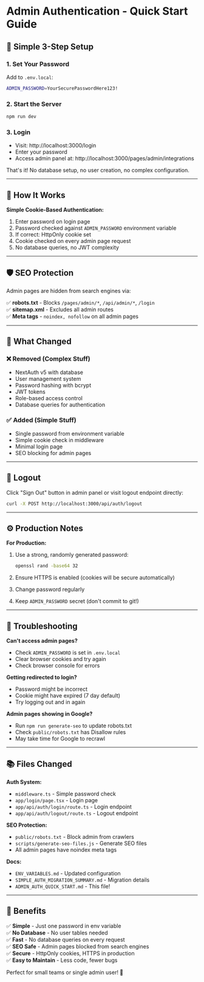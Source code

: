 # Admin Authentication - Quick Start Guide

## 🚀 Simple 3-Step Setup

### 1. Set Your Password
Add to `.env.local`:
```bash
ADMIN_PASSWORD=YourSecurePasswordHere123!
```

### 2. Start the Server
```bash
npm run dev
```

### 3. Login
- Visit: http://localhost:3000/login
- Enter your password
- Access admin panel at: http://localhost:3000/pages/admin/integrations

That's it! No database setup, no user creation, no complex configuration.

---

## 🔐 How It Works

**Simple Cookie-Based Authentication:**
1. Enter password on login page
2. Password checked against `ADMIN_PASSWORD` environment variable
3. If correct: HttpOnly cookie set
4. Cookie checked on every admin page request
5. No database queries, no JWT complexity

---

## 🛡️ SEO Protection

Admin pages are hidden from search engines via:

✅ **robots.txt** - Blocks `/pages/admin/*`, `/api/admin/*`, `/login`  
✅ **sitemap.xml** - Excludes all admin routes  
✅ **Meta tags** - `noindex, nofollow` on all admin pages

---

## 📝 What Changed

### ❌ Removed (Complex Stuff)
- NextAuth v5 with database
- User management system
- Password hashing with bcrypt
- JWT tokens
- Role-based access control
- Database queries for authentication

### ✅ Added (Simple Stuff)
- Single password from environment variable
- Simple cookie check in middleware
- Minimal login page
- SEO blocking for admin pages

---

## 🔄 Logout

Click "Sign Out" button in admin panel or visit logout endpoint directly:
```bash
curl -X POST http://localhost:3000/api/auth/logout
```

---

## ⚙️ Production Notes

**For Production:**
1. Use a strong, randomly generated password:
   ```bash
   openssl rand -base64 32
   ```

2. Ensure HTTPS is enabled (cookies will be secure automatically)

3. Change password regularly

4. Keep `ADMIN_PASSWORD` secret (don't commit to git!)

---

## 🐛 Troubleshooting

**Can't access admin pages?**
- Check `ADMIN_PASSWORD` is set in `.env.local`
- Clear browser cookies and try again
- Check browser console for errors

**Getting redirected to login?**
- Password might be incorrect
- Cookie might have expired (7 day default)
- Try logging out and in again

**Admin pages showing in Google?**
- Run `npm run generate-seo` to update robots.txt
- Check `public/robots.txt` has Disallow rules
- May take time for Google to recrawl

---

## 📚 Files Changed

**Auth System:**
- `middleware.ts` - Simple password check
- `app/login/page.tsx` - Login page
- `app/api/auth/login/route.ts` - Login endpoint
- `app/api/auth/logout/route.ts` - Logout endpoint

**SEO Protection:**
- `public/robots.txt` - Block admin from crawlers
- `scripts/generate-seo-files.js` - Generate SEO files
- All admin pages have noindex meta tags

**Docs:**
- `ENV_VARIABLES.md` - Updated configuration
- `SIMPLE_AUTH_MIGRATION_SUMMARY.md` - Migration details
- `ADMIN_AUTH_QUICK_START.md` - This file!

---

## 🎉 Benefits

✅ **Simple** - Just one password in env variable  
✅ **No Database** - No user tables needed  
✅ **Fast** - No database queries on every request  
✅ **SEO Safe** - Admin pages blocked from search engines  
✅ **Secure** - HttpOnly cookies, HTTPS in production  
✅ **Easy to Maintain** - Less code, fewer bugs  

Perfect for small teams or single admin user! 🚀
